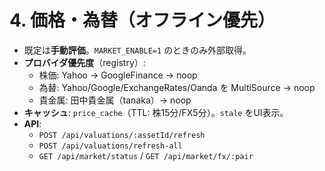 # 4. 価格・為替（オフライン優先）

- 既定は**手動評価**。`MARKET_ENABLE=1` のときのみ外部取得。  
- **プロバイダ優先度**（registry）:  
  - 株価: Yahoo → GoogleFinance → noop  
  - 為替: Yahoo/Google/ExchangeRates/Oanda を MultiSource → noop  
  - 貴金属: 田中貴金属（tanaka）→ noop  
- **キャッシュ**: `price_cache`（TTL: 株15分/FX5分）。`stale` をUI表示。  
- **API**:  
  - `POST /api/valuations/:assetId/refresh`  
  - `POST /api/valuations/refresh-all`  
  - `GET /api/market/status` / `GET /api/market/fx/:pair`